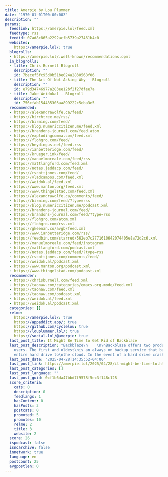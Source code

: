 ```yaml
---
title: Amerpie by Lou Plummer
date: "1970-01-01T00:00:00Z"
description: ""
params:
  feedlink: https://amerpie.lol/feed.xml
  feedtype: rss
  feedid: 07ad8c865a2292acfb5739a27461b4c0
  websites:
    https://amerpie.lol/: true
  blogrolls:
  - https://amerpie.lol/.well-known/recommendations.opml
  in_blogrolls:
  - title: Chris Burnell Blogroll
    description: ""
    id: 7becef5fc95d0b51be024a2830568f06
  - title: The Art Of Not Asking Why - Blogroll
    description: ""
    id: e79d34746977a283ee12bf2f27dfee7a
  - title: Jake Weidokal - Blogroll
    description: ""
    id: 756cfab154485303aa899222c5eba3e5
  recommended:
  - https://alexandrawolfe.ca/feed/
  - https://birchtree.me/rss/
  - https://birming.com/feed/
  - https://blog.numericcitizen.me/feed.xml
  - https://brandons-journal.com/feed.atom
  - https://explodingcomma.com/feed.xml
  - https://flohgro.com/feed/
  - https://heydingus.net/feed.rss
  - https://ianbetteridge.com/feed/
  - https://krueger.ink/feed/
  - https://manuelmoreale.com/feed/rss
  - https://mattlangford.com/feed.xml
  - https://notes.jeddacp.com/feed/
  - https://rscottjones.com/feed/
  - https://vladcampos.com/feed.xml
  - https://weidok.al/feed.xml
  - https://www.manton.org/feed.xml
  - https://www.thingelstad.com/feed.xml
  - https://alexandrawolfe.ca/comments/feed/
  - https://birming.com/feed/?type=rss
  - https://blog.numericcitizen.me/podcast.xml
  - https://brandons-journal.com/feed/
  - https://brandons-journal.com/feed/?type=rss
  - https://flohgro.com/atom.xml
  - https://flohgro.com/rss.xml
  - https://gkeenan.co/avgb/feed.xml
  - https://www.ianbetteridge.com/rss/
  - https://feedbin.com/starred/562eb7c2771610642074405e8a72d2c6.xml
  - https://manuelmoreale.com/feed/instagram
  - https://mattlangford.com/podcast.xml
  - https://notes.jeddacp.com/feed/?type=rss
  - https://rscottjones.com/comments/feed/
  - https://weidok.al/podcast.xml
  - https://www.manton.org/podcast.xml
  - https://www.thingelstad.com/podcast.xml
  recommender:
  - https://chrisburnell.com/feed.xml
  - https://taonaw.com/categories/emacs-org-mode/feed.xml
  - https://taonaw.com/feed.xml
  - https://taonaw.com/podcast.xml
  - https://weidok.al/feed.xml
  - https://weidok.al/podcast.xml
  categories: []
  relme:
    https://amerpie.lol/: true
    https://appaddict.app/: true
    https://github.com/cyclelou: true
    https://louplummer.lol/: true
    https://social.lol/@amerpie: true
  last_post_title: It Might Be Time to Get Rid of Backblaze
  last_post_description: "Backblaze\n    \n\nBackblaze offers two products to Mac
    users. The first and oldest\nis an always on backup service that backs up your
    entire hard drive to\nthe cloud. In the event of a hard drive crash,"
  last_post_date: "2025-04-28T14:35:52-04:00"
  last_post_link: https://amerpie.lol/2025/04/28/it-might-be-time-to.html
  last_post_categories: []
  last_post_language: ""
  last_post_guid: 0cf1b6da47bbd7f9578f5ec3f148c128
  score_criteria:
    cats: 0
    description: 0
    feedlangs: 1
    hasContent: 0
    hasPosts: 3
    postcats: 0
    promoted: 5
    promotes: 10
    relme: 2
    title: 3
    website: 2
  score: 26
  ispodcast: false
  isnoarchive: false
  innetwork: true
  language: en
  postcount: 25
  avgpostlen: 0
---
```

